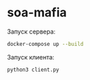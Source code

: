# soa-mafia

Запуск сервера:
```bash
docker-compose up --build
```

Запуск клиента:
```bash
python3 client.py
```